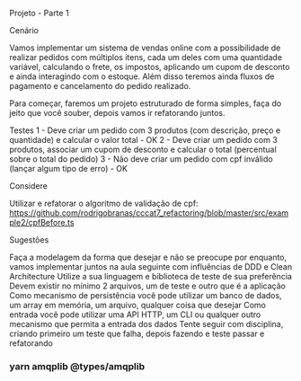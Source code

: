 Projeto - Parte 1
 
Cenário

Vamos implementar um sistema de vendas online com a possibilidade de realizar pedidos com 
múltiplos itens, cada um deles com uma quantidade variável, calculando o frete, os impostos, 
aplicando um cupom de desconto e ainda interagindo com o estoque. Além disso teremos ainda 
fluxos de pagamento e cancelamento do pedido realizado.

Para começar, faremos um projeto estruturado de forma simples, faça do jeito que você souber, depois vamos ir refatorando juntos.


Testes
1 - Deve criar um pedido com 3 produtos (com descrição, preço e quantidade) e calcular o valor total - OK
2 - Deve criar um pedido com 3 produtos, associar um cupom de desconto e calcular o total (percentual sobre o total do pedido)
3 - Não deve criar um pedido com cpf inválido (lançar algum tipo de erro) - OK


Considere


Utilizar e refatorar o algoritmo de validação de cpf: https://github.com/rodrigobranas/cccat7_refactoring/blob/master/src/example2/cpfBefore.ts

Sugestões


Faça a modelagem da forma que desejar e não se preocupe por enquanto, vamos implementar juntos na aula seguinte com influências de DDD e Clean Architecture
Utilize a sua linguagem e biblioteca de teste de sua preferência
Devem existir no mínimo 2 arquivos, um de teste e outro que é a aplicação
Como mecanismo de persistência você pode utilizar um banco de dados, um array em memória, um arquivo, qualquer coisa que desejar
Como entrada você pode utilizar uma API HTTP, um CLI ou qualquer outro mecanismo que permita a entrada dos dados
Tente seguir com disciplina, criando primeiro um teste que falha, depois fazendo e teste passar e refatorando

### yarn amqplib @types/amqplib